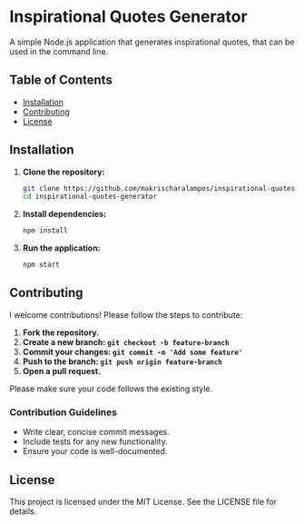 # Inspirational Quotes Generator

A simple Node.js application that generates inspirational quotes, that can be used in the command line.

## Table of Contents

- [Installation](#installation)
- [Contributing](#contributing)
- [License](#license)

## Installation

1. **Clone the repository:**
   ```bash
   git clone https://github.com/makrischaralampos/inspirational-quotes-generator.git
   cd inspirational-quotes-generator
   ```
2. **Install dependencies:**
   ```bash
   npm install
   ```
3. **Run the application:**
   ```bash
   npm start
   ```

## Contributing

I welcome contributions! Please follow the steps to contribute:

1. **Fork the repository.**
2. **Create a new branch: `git checkout -b feature-branch`**
3. **Commit your changes: `git commit -m 'Add some feature'`**
4. **Push to the branch: `git push origin feature-branch`**
5. **Open a pull request.**

Please make sure your code follows the existing style.

### Contribution Guidelines

- Write clear, concise commit messages.
- Include tests for any new functionality.
- Ensure your code is well-documented.

## License

This project is licensed under the MIT License. See the LICENSE file for details.
